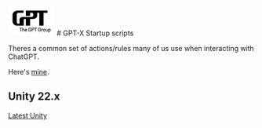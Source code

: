 ![Icon](Resources/MainIcon-Small.png) # GPT-X Startup scripts 

Theres a common set of actions/rules many of us use when interacting with ChatGPT.

Here's [mine](GPT-Start.txt).

## Unity 22.x

[Latest Unity](Unity-22.x.txt)
